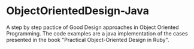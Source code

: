 # ObjectOrientedDesign-Java
A step by step pactice of Good Design approaches in Object Oriented Programming. The code examples are a java implementation of the cases presented in the book "Practical Object-Oriented Design in Ruby".
